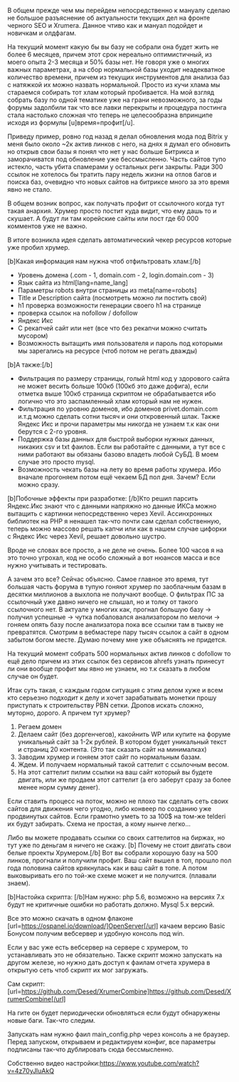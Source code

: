 В общем прежде чем мы перейдем непосредственно к мануалу сделаю не большое разъяснение об актуальности текущих дел на фронте черного SEO и Xrumerа. Данное чтиво как и мануал подойдет и новичкам и олдфагам.

На текущий момент какую бы вы базу не собрали она будет жить не более 6 месяцев, причем этот срок нереально оптимистичный, из моего опыта 2-3 месяца и 50% базы нет. Не говоря уже о многих важных параметрах, а на сбор нормальной базы уходит неадекватное количество времени, причем из текущих инструментов для анализа баз с натяжкой их можно назвать нормальной. Просто из кучи хлама мы стараемся собирать тот хлам который пробивается. На мой взгляд собрать базу по одной тематике уже на грани невозможного, за годы форумы задолбили так что все лавки перекрыты и процедура постинга стала настолько сложная что теперь не целесообразна впринципе исходя из формулы [u]время=профит[/u].

Приведу пример, ровно год назад я делал обновления мода под Bitrix у меня было около ~2к актив линков с него, на днях я думал его обновить но открыв свои базы я понял что нет у нас больше Битрикса и заморачиватся под обновление уже бессмысленно. Часть сайтов тупо истекло, часть убита спамерами у остальных реги закрыты. Ради 300 ссылок не хотелось бы тратить пару недель жизни на отлов багов и поиска баз, очевидно что новых сайтов на битриксе много за это время явно не стало.

В общем возник вопрос, как получать профит от ссылочного когда тут такая анархия.
Хрумер просто постит куда видит, что ему дашь то и скушает. А будут ли там корейские сайты или пост где 60 000 комментов уже не важно. 

В итоге возникла идея сделать автоматический чекер ресурсов которые уже пробил хрумер.

[b]Какая информация нам нужна чтоб отфильтровать хлам:[/b]
- Уровень домена (.com - 1, domain.com - 2, login.domain.com - 3)
- Язык сайта из html[lang=name_lang]
- Параметры robots внутри страницы из meta[name=robots]
- Title и Description сайта (посмотреть можно ли постить свой)
- h1 проверка возможности генерации своего h1 на странице
- проверка ссылок на nofollow / dofollow
- Яндекс Икс
- С рекапчей сайт или нет (все что без рекапчи можно считать мусором)
- Возможность вытащить имя пользователя и пароль под которыми мы зарегались на ресурсе (чтоб потом не регать дважды)

[b]А также:[/b]
- Фильтрация по размеру страницы, голый html код у здорового сайта не может весить больше 100кб (100кб это даже дофига), если отметка выше 100кб  страница скриптом не обрабатывается ибо логично что это заспамленный хлам который нам не нужен.
- Фильтрация по уровню доменов, ибо доменов privet.domain.com и.т.д можно сделать сотни тысяч и они откровенный шлак. Также Яндекс Икс и прочи параметры мы никогда не узнаем т.к как они берутся с 2-го уровня.
- Поддержка базы данных для быстрой выборки нужных данных, никаких csv и txt фаилов. Если вы работайте с данными, а тут все с ними работают вы обязаны базово владеть любой СуБД. В моем случае это просто mysql.
- Возможность чекать базы на лету во время работы хрумера. Ибо вначале прогоняем потом ещё чекаем БД пол дня. Зачем? Если можно сразу.

[b]Побочные эффекты при разработке:
[/b]Кто решил парсить Яндекс.Икс знают что с данными напряжно но данные ИКСа можно вытащить с картинки непосредственно через Xevil. Ассинхронных библиотек на PHP я ненашел так-что почти сам сделал собственную, теперь
можно массово решать капчи или как в нашем случае цифорки с Яндекс Икс через Xevil, решает довольно шустро.

Вроде не словах все просто, а не деле не очень. Более 100 часов я на это точно угрохал, код не особо сложный а вот нюансов масса и все нужно учитывать и тестировать.

А зачем это все? Сейчас объясню. Самое главное это время, тут большая часть форума в тупую гоняют хрумер по заоблачным базам в десятки миллионов а выхлопа не получают вообще. О фильтрах ПС за ссылочный уже давно ничего не слышал, но и толку от такого ссылочного нет. 
В актуале у многих как, прогнал большую базу -> получил успешные -> чутка побаловался анализатором по мелочи -> гоняем опять базу после анализатора пока все ссылки там в тыкву не превратятся. Смотрим в вебмастере пару тысяч ссылок а сайт в одном забытом богом месте. Думаю почему мне уже объяснять не придется.

На текущий момент собрать 500 нормальных актив линков с dofollow то ещё дело причем из этих ссылок без сервисов ahrefs узнать принесут ли они вообще профит мы явно не узнаем, но т.к сказать в любом случае он будет.

Итак суть такая, с каждым годом ситуация с этим делом хуже и всем кто серьезно подходит к делу и хочет зарабатывать монетки прошу приступать к строительству PBN сетки. Дропов искать сложно, муторно, дорого. А причем тут хрумер?

1. Регаем домен
2. Делаем сайт (без доргенчегов), какойнить WP или купите на форуме уникальный сайт за 1-2к рублей. В котором будет уникальный текст и страниц 20 контента. (Это так сказать сайт на минималках)
3. Заводим хрумер и гоняем этот сайт по нормальным базам.
4. Ждем. И получаем нормальный такой саттелит с ссылочным весом.
5. На этот саттелит пилим ссылки на ваш сайт который вы будете двигать, или же продаем этот саттелит (а его заберут сразу за более менее норм сумму денег).

Если ставить процесс на поток, можно не плохо так сделать сеть своих сайтов для движения чего угодно, либо конвеер по созданию уже продвинутых сайтов. Если грамотно уметь то за 100$ на том-же telderi их будут забирать. Схема не простая, а кому нынче легко...

Либо вы можете продавать ссылки со своих саттелитов на биржах, но тут уже по деньгам я ничего не скажу.
[b]
Почему не стоит двигать свои белые проекты Хрумером.[/b]
Вот вы собрали хорошую базу на 500 линков, прогнали и получили профит. Ваш сайт вышел в топ, прошло пол года
половина сайтов крякнулась как и ваш сайт в топе. А потом выковыривать его по той-же схеме может и не получится. (плавали знаем).

[b]Настойка скрипта:
[/b]Нам нужно: 
php 5.6, возможно на версиях 7.x будут не критичные ошибки но работать должно.
Mysql 5.x версий.

Все это можно скачать в одном флаконе [url=https://ospanel.io/download/]OpenServer[/url] качаем версию Basic
Бонусом получим вебсервер и удобную консоль под win.

Если у вас уже есть вебсервер на сервере с хрумером, то устанавливать это не обязательно. Также скрипт можно запускать на другом железе, но нужно дать доступ к фаилам отчета хрумера в открытую сеть чтоб скрипт их мог загружать.

Сам скрипт: [url=https://github.com/Desed/XrumerCombine]https://github.com/Desed/XrumerCombine[/url]

На гите он будет периодически обновляться если будут обнаружены новые баги. Так-что следим.

Запускать нам нужно фаил main_config.php через консоль а не браузер.
Перед запуском, открываем и редактируем конфиг, все параметры подписаны так-что дублировать сюда бессмысленно.

Собственно видео настройки:https://www.youtube.com/watch?v=4z70yJluAkQ
